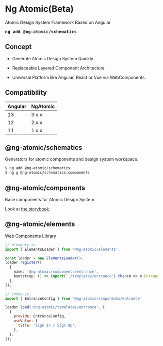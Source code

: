# Ng Atomic(Beta)
Atomic Design System Framework Based on Angular
<!-- Angularのためのアトミックデザインシステムフレームワーク -->

<strong><pre>ng add @ng-atomic/schematics</pre></strong>

## Concept
<!-- アトミックデザインシステムを一瞬で生成できる -->
- Generate Atomic Design System Quickly
<!-- 置き換え可能な階層化アーキテクチャ -->
- Replaceable Layered Component Architecture
<!-- すべてのプラットフォームで利用できる -->
- Universal Platform like Angular, React or Vue via WebComponents.

## Compatibility
| Angular | NgAtomic   |
| --------|----------- |
| 13      | 3.x.x      |
| 12      | 2.x.x      |
| 11      | 1.x.x      |

## @ng-atomic/schematics
Generators for atomic components and design system workspace.

```sh
$ ng add @ng-atomic/schematics
$ ng g @ng-atomic/schematics:components
```

## @ng-atomic/components
Base components for Atomic Design System

Look at [the storybook]().


## @ng-atomic/elements
Web Components Library 

```ts
// elements.ts
import { ElementsLoader } from '@ng-atomic/elements';

const loader = new ElementsLoader();
loader.register([
  {
    name: '@ng-atomic/components/entrance',
    bootstrap: () => import('./templates/entrance').then(m => m.EntranceModule),
  },
]);

```

```js
// index.js
import { EntranceConfig } from '@ng-atomic/components/entrance'

loader.load('@ng-atomic/templates/entrance', [
  {
    provide: EntranceConfig,
    useValue: {
      title: 'Sign In / Sign Up',
    },
  },
]);
```
